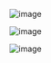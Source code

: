 ![image](https://github.com/user-attachments/assets/b0dae003-6903-4fb7-bf29-bdb8006c0074)

![image](https://github.com/user-attachments/assets/45f7565c-7ee1-4532-be22-b94b0ae49c52)

![image](https://github.com/user-attachments/assets/324dcc21-11f6-4f3c-b32a-ac00244db4cb)


